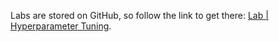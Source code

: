 <br><br>

Labs are stored on GitHub, so follow the link to get there: [Lab | Hyperparameter Tuning](https://github.com/data-bootcamp-v4/lab-hyperparameter-tuning).
